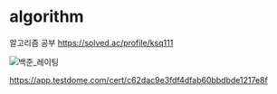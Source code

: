 # algorithm
알고리즘 공부
https://solved.ac/profile/ksq111



![백준_레이팅](https://user-images.githubusercontent.com/40811068/147397495-51087f4c-a7ef-4ac8-86ea-50306f1983c6.PNG)

https://app.testdome.com/cert/c62dac9e3fdf4dfab60bbdbde1217e8f
